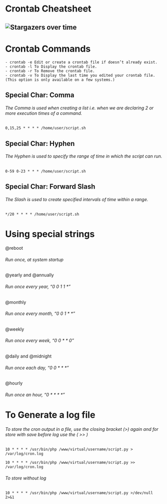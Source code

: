 # Crontab Cheatsheet

![Stargazers over time](https://process.filestackapi.com/cache=expiry:max/resize=width:700/gE30XyppQqyNCnNB4a5c)
-----------------------------------------------------------
# Crontab Commands
    - crontab -e Edit or create a crontab file if doesn’t already exist.
    - crontab -l To Display the crontab file.
    - crontab -r To Remove the crontab file.
    - crontab -v To Display the last time you edited your crontab file. (This option is only available on a few systems.)
    
## Special Char: Comma
###### The Comma is used when creating a list i.e. when we are declaring 2 or more execution times of a command.
```
0,15,25 * * * * /home/user/script.sh
```
## Special Char: Hyphen
###### The Hyphen is used to specify the range of time in which the script can run.
```
0-59 0-23 * * * /home/user/script.sh
```
## Special Char: Forward Slash
###### The Slash is used to create specified intervals of time within a range.
```
*/20 * * * * /home/user/script.sh
```
# Using special strings
@reboot
###### Run once, at system startup
@yearly and @annually
###### Run once every year, “0 0 1 1 *”
@monthly
###### Run once every month, “0 0 1 * *”
@weekly
###### Run once every week, “0 0 * * 0”
@daily and @midnight
###### Run once each day, “0 0 * * *”
@hourly
###### Run once an hour, “0 * * * *”

# To Generate a log file
###### To store the cron output in a file, use the closing bracket (>) again and for store with save before log use the ( >> )
```
10 * * * * /usr/bin/php /www/virtual/username/script.py > /var/log/cron.log
```
```
10 * * * * /usr/bin/php /www/virtual/username/script.py >> /var/log/cron.log
```
###### To store without log
```
10 * * * * /usr/bin/php /www/virtual/username/script.py >/dev/null 2>&1
```




